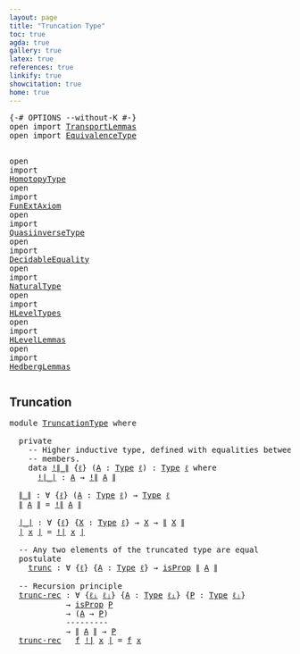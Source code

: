 ```yaml
---
layout: page
title: "Truncation Type"
toc: true
agda: true
gallery: true
latex: true
references: true
linkify: true
showcitation: true
home: true
---
```


<div class="hide" >
<pre class="Agda">
<a id="189" class="Symbol">{-#</a> <a id="193" class="Keyword">OPTIONS</a> <a id="201" class="Pragma">--without-K</a> <a id="213" class="Symbol">#-}</a>
<a id="217" class="Keyword">open</a> <a id="222" class="Keyword">import</a> <a id="229" href="TransportLemmas.html" class="Module">TransportLemmas</a>
<a id="245" class="Keyword">open</a> <a id="250" class="Keyword">import</a> <a id="257" href="EquivalenceType.html" class="Module">EquivalenceType</a>

<a id="274" class="Keyword">open</a> <a id="279" class="Keyword">import</a> <a id="286" href="HomotopyType.html" class="Module">HomotopyType</a>
<a id="299" class="Keyword">open</a> <a id="304" class="Keyword">import</a> <a id="311" href="FunExtAxiom.html" class="Module">FunExtAxiom</a>
<a id="323" class="Keyword">open</a> <a id="328" class="Keyword">import</a> <a id="335" href="QuasiinverseType.html" class="Module">QuasiinverseType</a>
<a id="352" class="Keyword">open</a> <a id="357" class="Keyword">import</a> <a id="364" href="DecidableEquality.html" class="Module">DecidableEquality</a>
<a id="382" class="Keyword">open</a> <a id="387" class="Keyword">import</a> <a id="394" href="NaturalType.html" class="Module">NaturalType</a>
<a id="406" class="Keyword">open</a> <a id="411" class="Keyword">import</a> <a id="418" href="HLevelTypes.html" class="Module">HLevelTypes</a>
<a id="430" class="Keyword">open</a> <a id="435" class="Keyword">import</a> <a id="442" href="HLevelLemmas.html" class="Module">HLevelLemmas</a>
<a id="455" class="Keyword">open</a> <a id="460" class="Keyword">import</a> <a id="467" href="HedbergLemmas.html" class="Module">HedbergLemmas</a>
</pre>
</div>


## Truncation

<pre class="Agda">
<a id="529" class="Keyword">module</a> <a id="536" href="TruncationType.html" class="Module">TruncationType</a> <a id="551" class="Keyword">where</a>

  <a id="560" class="Keyword">private</a>
    <a id="572" class="Comment">-- Higher inductive type, defined with equalities between any two</a>
    <a id="642" class="Comment">-- members.</a>
    <a id="658" class="Keyword">data</a> <a id="!∥_∥"></a><a id="663" href="TruncationType.html#663" class="Datatype Operator">!∥_∥</a> <a id="668" class="Symbol">{</a><a id="669" href="TruncationType.html#669" class="Bound">ℓ</a><a id="670" class="Symbol">}</a> <a id="672" class="Symbol">(</a><a id="673" href="TruncationType.html#673" class="Bound">A</a> <a id="675" class="Symbol">:</a> <a id="677" href="Intro.html#1442" class="Function">Type</a> <a id="682" href="TruncationType.html#669" class="Bound">ℓ</a><a id="683" class="Symbol">)</a> <a id="685" class="Symbol">:</a> <a id="687" href="Intro.html#1442" class="Function">Type</a> <a id="692" href="TruncationType.html#669" class="Bound">ℓ</a> <a id="694" class="Keyword">where</a>
      <a id="!∥_∥.!∣_∣"></a><a id="706" href="TruncationType.html#706" class="InductiveConstructor Operator">!∣_∣</a> <a id="711" class="Symbol">:</a> <a id="713" href="TruncationType.html#673" class="Bound">A</a> <a id="715" class="Symbol">→</a> <a id="717" href="TruncationType.html#663" class="Datatype Operator">!∥</a> <a id="720" href="TruncationType.html#673" class="Bound">A</a> <a id="722" href="TruncationType.html#663" class="Datatype Operator">∥</a>

  <a id="∥_∥"></a><a id="727" href="TruncationType.html#727" class="Function Operator">∥_∥</a> <a id="731" class="Symbol">:</a> <a id="733" class="Symbol">∀</a> <a id="735" class="Symbol">{</a><a id="736" href="TruncationType.html#736" class="Bound">ℓ</a><a id="737" class="Symbol">}</a> <a id="739" class="Symbol">(</a><a id="740" href="TruncationType.html#740" class="Bound">A</a> <a id="742" class="Symbol">:</a> <a id="744" href="Intro.html#1442" class="Function">Type</a> <a id="749" href="TruncationType.html#736" class="Bound">ℓ</a><a id="750" class="Symbol">)</a> <a id="752" class="Symbol">→</a> <a id="754" href="Intro.html#1442" class="Function">Type</a> <a id="759" href="TruncationType.html#736" class="Bound">ℓ</a>
  <a id="763" href="TruncationType.html#727" class="Function Operator">∥</a> <a id="765" href="TruncationType.html#765" class="Bound">A</a> <a id="767" href="TruncationType.html#727" class="Function Operator">∥</a> <a id="769" class="Symbol">=</a> <a id="771" href="TruncationType.html#663" class="Datatype Operator">!∥</a> <a id="774" href="TruncationType.html#765" class="Bound">A</a> <a id="776" href="TruncationType.html#663" class="Datatype Operator">∥</a>

  <a id="∣_∣"></a><a id="781" href="TruncationType.html#781" class="Function Operator">∣_∣</a> <a id="785" class="Symbol">:</a> <a id="787" class="Symbol">∀</a> <a id="789" class="Symbol">{</a><a id="790" href="TruncationType.html#790" class="Bound">ℓ</a><a id="791" class="Symbol">}</a> <a id="793" class="Symbol">{</a><a id="794" href="TruncationType.html#794" class="Bound">X</a> <a id="796" class="Symbol">:</a> <a id="798" href="Intro.html#1442" class="Function">Type</a> <a id="803" href="TruncationType.html#790" class="Bound">ℓ</a><a id="804" class="Symbol">}</a> <a id="806" class="Symbol">→</a> <a id="808" href="TruncationType.html#794" class="Bound">X</a> <a id="810" class="Symbol">→</a> <a id="812" href="TruncationType.html#727" class="Function Operator">∥</a> <a id="814" href="TruncationType.html#794" class="Bound">X</a> <a id="816" href="TruncationType.html#727" class="Function Operator">∥</a>
  <a id="820" href="TruncationType.html#781" class="Function Operator">∣</a> <a id="822" href="TruncationType.html#822" class="Bound">x</a> <a id="824" href="TruncationType.html#781" class="Function Operator">∣</a> <a id="826" class="Symbol">=</a> <a id="828" href="TruncationType.html#706" class="InductiveConstructor Operator">!∣</a> <a id="831" href="TruncationType.html#822" class="Bound">x</a> <a id="833" href="TruncationType.html#706" class="InductiveConstructor Operator">∣</a>

  <a id="838" class="Comment">-- Any two elements of the truncated type are equal</a>
  <a id="892" class="Keyword">postulate</a>
    <a id="trunc"></a><a id="906" href="TruncationType.html#906" class="Postulate">trunc</a> <a id="912" class="Symbol">:</a> <a id="914" class="Symbol">∀</a> <a id="916" class="Symbol">{</a><a id="917" href="TruncationType.html#917" class="Bound">ℓ</a><a id="918" class="Symbol">}</a> <a id="920" class="Symbol">{</a><a id="921" href="TruncationType.html#921" class="Bound">A</a> <a id="923" class="Symbol">:</a> <a id="925" href="Intro.html#1442" class="Function">Type</a> <a id="930" href="TruncationType.html#917" class="Bound">ℓ</a><a id="931" class="Symbol">}</a> <a id="933" class="Symbol">→</a> <a id="935" href="HLevelTypes.html#811" class="Function">isProp</a> <a id="942" href="TruncationType.html#727" class="Function Operator">∥</a> <a id="944" href="TruncationType.html#921" class="Bound">A</a> <a id="946" href="TruncationType.html#727" class="Function Operator">∥</a>

  <a id="951" class="Comment">-- Recursion principle</a>
  <a id="trunc-rec"></a><a id="976" href="TruncationType.html#976" class="Function">trunc-rec</a> <a id="986" class="Symbol">:</a> <a id="988" class="Symbol">∀</a> <a id="990" class="Symbol">{</a><a id="991" href="TruncationType.html#991" class="Bound">ℓᵢ</a> <a id="994" href="TruncationType.html#994" class="Bound">ℓⱼ</a><a id="996" class="Symbol">}</a> <a id="998" class="Symbol">{</a><a id="999" href="TruncationType.html#999" class="Bound">A</a> <a id="1001" class="Symbol">:</a> <a id="1003" href="Intro.html#1442" class="Function">Type</a> <a id="1008" href="TruncationType.html#991" class="Bound">ℓᵢ</a><a id="1010" class="Symbol">}</a> <a id="1012" class="Symbol">{</a><a id="1013" href="TruncationType.html#1013" class="Bound">P</a> <a id="1015" class="Symbol">:</a> <a id="1017" href="Intro.html#1442" class="Function">Type</a> <a id="1022" href="TruncationType.html#994" class="Bound">ℓⱼ</a><a id="1024" class="Symbol">}</a>
            <a id="1038" class="Symbol">→</a> <a id="1040" href="HLevelTypes.html#811" class="Function">isProp</a> <a id="1047" href="TruncationType.html#1013" class="Bound">P</a>
            <a id="1061" class="Symbol">→</a> <a id="1063" class="Symbol">(</a><a id="1064" href="TruncationType.html#999" class="Bound">A</a> <a id="1066" class="Symbol">→</a> <a id="1068" href="TruncationType.html#1013" class="Bound">P</a><a id="1069" class="Symbol">)</a>
            <a id="1083" class="Comment">---------</a>
            <a id="1105" class="Symbol">→</a> <a id="1107" href="TruncationType.html#727" class="Function Operator">∥</a> <a id="1109" href="TruncationType.html#999" class="Bound">A</a> <a id="1111" href="TruncationType.html#727" class="Function Operator">∥</a> <a id="1113" class="Symbol">→</a> <a id="1115" href="TruncationType.html#1013" class="Bound">P</a>
  <a id="1119" href="TruncationType.html#976" class="Function">trunc-rec</a> <a id="1129" class="Symbol">_</a> <a id="1131" href="TruncationType.html#1131" class="Bound">f</a> <a id="1133" href="TruncationType.html#706" class="InductiveConstructor Operator">!∣</a> <a id="1136" href="TruncationType.html#1136" class="Bound">x</a> <a id="1138" href="TruncationType.html#706" class="InductiveConstructor Operator">∣</a> <a id="1140" class="Symbol">=</a> <a id="1142" href="TruncationType.html#1131" class="Bound">f</a> <a id="1144" href="TruncationType.html#1136" class="Bound">x</a>
</pre>
